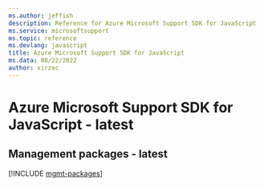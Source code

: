 ```yaml
---
ms.author: jeffish
description: Reference for Azure Microsoft Support SDK for JavaScript
ms.service: microsoftsupport
ms.topic: reference
ms.devlang: javascript
title: Azure Microsoft Support SDK for JavaScript
ms.data: 08/22/2022
author: xirzec
---
```

# Azure Microsoft Support SDK for JavaScript - latest

## Management packages - latest
[!INCLUDE [mgmt-packages](microsoft-support-mgmt-index.md)]
